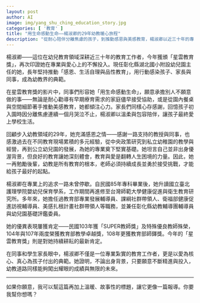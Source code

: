 ```yaml
---
layout: post
author: AI
image: img/yang_shu_ching_education_story.jpg
categories: [ '教育' ]
title: "用生命感動生命——楊淑卿的29年幼教暖心旅程"  
description: "從耐心陪伴分離焦慮的孩子，到推動感恩與美感教育，楊淑卿以近三十年的專業與愛心，成就幼教界的動人故事，並屢獲教育界最高肯定。"  "
---
```

楊淑卿——這位在幼兒教育領域深耕近三十年的教育工作者，今年獲頒「星雲教育獎」，再次印證她在專業與愛心上的不懈投入。現任彰化縣湖北國小附設幼兒園主任的她，長年堅持推動「感恩、生活自理與品性教育」，用行動感染孩子、家長與同事，成為幼教界的典範。  

在星雲教育獎的影片中，同事們形容她「用生命感動生命」，願意承擔別人不願意做的事——無論是耐心勸導有早期療育需求的家庭儘早接受協助，或是從園內餐桌與空間細節著手推動美感教育，她都傾注心力。家長們同樣心存感謝，回憶孩子初入園時因分離焦慮連續一個月哭泣不止，楊淑卿以溫柔與包容陪伴，讓孩子最終愛上學校生活。  

回顧步入幼教領域的29年，她充滿感恩之情——感謝一路支持的教授與同事，也感激過去在不同教育現場累積的多元經驗，從中央政策研究到私立幼稚園的教學與經營，再到公立幼兒園的發展，為她的專業奠下堅實基礎。她坦言自己並非出身優渥背景，但良好的教育讓她深刻體會，教育與愛是翻轉人生困境的力量。因此，她一再勉勵後輩，幼教是所有教育的根本，老師必須持續成長並勇於接受挑戰，才能給孩子最好的起點。  

楊淑卿在專業上的追求一路未曾停歇。自民國85年專科畢業後，她升讀國立臺北護理學院嬰幼兒保育學系，工作期間再進修至台灣師範大學健康促進與衛生教育研究所。多年來，她擔任過教育部專業發展輔導員、課綱社群帶領人、衛福部健康促進訪視輔導員、美感扎根計畫社群帶領人等職務，並兼任彰化縣幼教輔導團輔導員與幼兒園基礎評鑑委員。  

她的優異表現屢獲肯定——民國103年獲「SUPER教師獎」及特殊優良教師殊榮，104年與107年兩度榮獲教育部教學卓越獎，108年更獲教育部師鐸獎。今年的「星雲教育獎」則是對她持續耕耘的最新肯定。  

在同事和學生家長眼中，楊淑卿不僅是一位專業紮實的教育工作者，更是以愛為核心、真心為孩子付出的典範。她證明，不論出身背景，只要願意不斷精進與投入，幼教道路同樣能夠闖出耀眼的成績與無限的未來。  

---

如果你願意，我可以幫這篇再加上溫暖、故事性的標題，讓它更像一篇報導。你要我幫你想嗎？